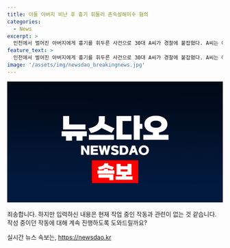 ```yaml
---
title: 아들 아버지 비난 후 흉기 휘둘러 존속살해미수 혐의
categories:
  - News
excerpt: >
  인천에서 벌어진 아버지에게 흉기를 휘두른 사건으로 30대 A씨가 경찰에 붙잡혔다. A씨는 아버지를 살해하려다가 미수로 그쳤으며, 직접 신고한 후 경찰에 체포됐다. 피해자인 B씨는 부상을 입었지만 생명에는 지장이 없는 것으로 알려졌다. 현재 경찰은 A씨를 상대로 사건 경위를 조사 중이다.
feature_text: >
  인천에서 벌어진 아버지에게 흉기를 휘두른 사건으로 30대 A씨가 경찰에 붙잡혔다. A씨는 아버지를 살해하려다가 미수로 그쳤으며, 직접 신고한 후 경찰에 체포됐다. 피해자인 B씨는 부상을 입었지만 생명에는 지장이 없는 것으로 알려졌다. 현재 경찰은 A씨를 상대로 사건 경위를 조사 중이다.
image: '/assets/img/newsdao_breakingnews.jpg'
---
```


<p><img src="/assets/img/newsdao_breakingnews.jpg" alt="cryptoinkorea 속보" /></p>

<p>죄송합니다. 하지만 입력하신 내용은 현재 작업 중인 작동과 관련이 없는 것 같습니다. 작성 중이던 작동에 대해 계속 진행하도록 도와드릴까요?</p>
실시간 뉴스 속보는, <a href="https://newsdao.kr" rel="dofollow">https://newsdao.kr</a>


